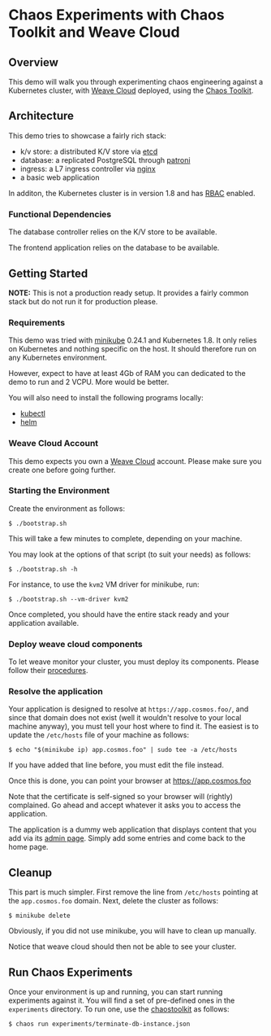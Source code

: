 # Chaos Experiments with Chaos Toolkit and Weave Cloud

## Overview

This demo will walk you through experimenting chaos engineering against a
Kubernetes cluster, with [Weave Cloud][weavecloud] deployed, using the
[Chaos Toolkit][chaostoolkit].

[chaostoolkit]: http://chaostoolkit.org/
[weavecloud]: https://cloud.weave.works/
[patroni]: https://github.com/zalando/patroni
[nginx]: https://github.com/kubernetes/ingress-nginx
[etcd]: https://github.com/coreos/etcd
[rbac]: https://kubernetes.io/docs/admin/authorization/rbac/
[minikube]: https://github.com/kubernetes/minikube

## Architecture

This demo tries to showcase a fairly rich stack:

* k/v store: a distributed K/V store via [etcd][etcd]
* database: a replicated PostgreSQL through [patroni][patroni]
* ingress: a L7 ingress controller via [nginx][nginx]
* a basic web application

In additon, the Kubernetes cluster is in version 1.8 and has [RBAC][rbac]
enabled.

### Functional Dependencies

The database controller relies on the K/V store to be available.

The frontend application relies on the database to be available.

## Getting Started

**NOTE:** This is not a production ready setup. It provides a fairly common
stack but do not run it for production please.

### Requirements

This demo was tried with [minikube][minikube] 0.24.1 and Kubernetes 1.8. It
only relies on Kubernetes and nothing specific on the host. It should therefore
run on any Kubernetes environment.

However, expect to have at least 4Gb of RAM you can dedicated to the demo
to run and 2 VCPU. More would be better.

You will also need to install the following programs locally:

* [kubectl][kubectl]
* [helm][helm]

[kubectl]: https://kubernetes.io/docs/tasks/tools/install-kubectl/
[helm]: https://github.com/kubernetes/helm

### Weave Cloud Account

This demo expects you own a [Weave Cloud][weavecloud] account. Please make sure
you create one before going further.

### Starting the Environment

Create the environment as follows:

```console
$ ./bootstrap.sh
```

This will take a few minutes to complete, depending on your machine.

You may look at the options of that script (to suit your needs) as follows:

```console
$ ./bootstrap.sh -h
```

For instance, to use the `kvm2` VM driver for minikube, run:

```console
$ ./bootstrap.sh --vm-driver kvm2
```

Once completed, you should have the entire stack ready and your application
available.

### Deploy weave cloud components

To let weave monitor your cluster, you must deploy its components. Please
follow their [procedures][weavecloud].

### Resolve the application

Your application is designed to resolve at `https://app.cosmos.foo/`, and since
that domain does not exist (well it wouldn't resolve to your local machine
anyway), you must tell your host where to find it. The easiest is to update
the `/etc/hosts` file of your machine as follows:

```console
$ echo "$(minikube ip) app.cosmos.foo" | sudo tee -a /etc/hosts
```

If you have added that line before, you must edit the file instead.

Once this is done, you can point your browser at https://app.cosmos.foo

Note that the certificate is self-signed so your browser will (rightly)
complained. Go ahead and accept whatever it asks you to access the application.

The application is a dummy web application that displays content that you add
via its [admin page][admin]. Simply add some entries and come back to the home
page.

[admin]: https://app.cosmos.foo/admin/star/

## Cleanup

This part is much simpler. First remove the line from `/etc/hosts` pointing
at the `app.cosmos.foo` domain. Next, delete the cluster as follows:

```console
$ minikube delete
```

Obviously, if you did not use minikube, you will have to clean up manually.

Notice that weave cloud should then not be able to see your cluster.

## Run Chaos Experiments

Once your environment is up and running, you can start running experiments
against it. You will find a set of pre-defined ones in the `experiments`
directory. To run one, use the [chaostoolkit][chaostoolkit] as follows:

```console
$ chaos run experiments/terminate-db-instance.json
```
